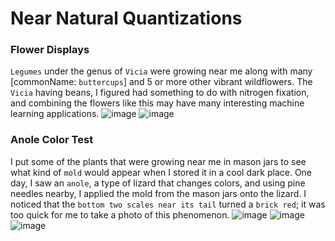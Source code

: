 # Near Natural Quantizations

### Flower Displays
`Legumes` under the genus of `Vicia` were growing near me along with many [commonName: `buttercups`] and 5 or more other vibrant wildflowers. The `Vicia` having beans, I figured had something to do with nitrogen fixation, and combining the flowers like this may have many interesting machine learning applications.
![image](https://github.com/Neobii/LE_Near-Natural-Quantizations__Neobii/blob/main/78E3F5C2-9C55-4EEC-84FA-7D43E859AC89.jpeg)
![image](https://github.com/Neobii/LE_Near-Natural-Quantizations__Neobii/blob/main/29DE141D-7B81-4647-8B03-352453FF79F6.jpeg)

### Anole Color Test
I put some of the plants that were growing near me in mason jars to see what kind of `mold` would appear when I stored it in a cool dark place.  One day, I saw an `anole`, a type of lizard that changes colors, and using pine needles nearby, I applied the mold from the mason jars onto the lizard.  I noticed that the `bottom two scales near its tail` turned a `brick red`; it was too quick for me to take a photo of this phenomenon.
![image](https://github.com/Neobii/LE_Near-Natural-Quantizations__Neobii/blob/main/609BCDA6-D0DC-433E-AB5E-0E1C7F6DF601.jpeg)
![image](https://github.com/Neobii/LE_Near-Natural-Quantizations__Neobii/blob/main/0CEE2F7D-9B7C-463E-9834-6096E5A7BA28.jpeg)
![image](https://github.com/Neobii/LE_Near-Natural-Quantizations__Neobii/blob/main/AE2254AB-9650-4C2D-8A5A-E0A5ABA72A76.jpeg)
